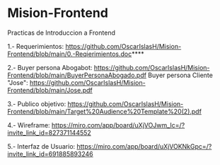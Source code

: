 # Mision-Frontend
Practicas de Introduccion a Frontend

1.- Requerimientos: https://github.com/OscarIslasH/Mision-Frontend/blob/main/0.-Reqierimientos.doc****

2.- Buyer persona Abogabot: https://github.com/OscarIslasH/Mision-Frontend/blob/main/BuyerPersonaAbogado.pdf
Buyer persona Cliente "Jose": https://github.com/OscarIslasH/Mision-Frontend/blob/main/Jose.pdf
    
3.- Publico objetivo: https://github.com/OscarIslasH/Mision-Frontend/blob/main/Target%20Audience%20Template%20(2).pdf

4.- Wireframe: https://miro.com/app/board/uXjVOJwm_Ic=/?invite_link_id=827371144552

5.- Interfaz de Usuario: https://miro.com/app/board/uXjVOKNkGpc=/?invite_link_id=691885893246
